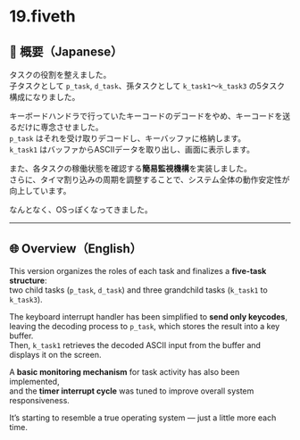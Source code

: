 # 19.fiveth

## 🗾 概要（Japanese）

タスクの役割を整えました。  
子タスクとして `p_task`, `d_task`、孫タスクとして `k_task1`〜`k_task3` の5タスク構成になりました。

キーボードハンドラで行っていたキーコードのデコードをやめ、キーコードを送るだけに専念させました。  
`p_task` はそれを受け取りデコードし、キーバッファに格納します。  
`k_task1` はバッファからASCIIデータを取り出し、画面に表示します。

また、各タスクの稼働状態を確認する**簡易監視機構**を実装しました。  
さらに、タイマ割り込みの周期を調整することで、システム全体の動作安定性が向上しています。

なんとなく、OSっぽくなってきました。

---

## 🌐 Overview（English）

This version organizes the roles of each task and finalizes a **five-task structure**:  
two child tasks (`p_task`, `d_task`) and three grandchild tasks (`k_task1` to `k_task3`).

The keyboard interrupt handler has been simplified to **send only keycodes**,  
leaving the decoding process to `p_task`, which stores the result into a key buffer.  
Then, `k_task1` retrieves the decoded ASCII input from the buffer and displays it on the screen.

A **basic monitoring mechanism** for task activity has also been implemented,  
and the **timer interrupt cycle** was tuned to improve overall system responsiveness.

It’s starting to resemble a true operating system — just a little more each time.
